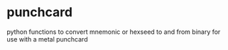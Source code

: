 # punchcard
python functions to convert mnemonic or hexseed to and from binary for use with a metal punchcard 
